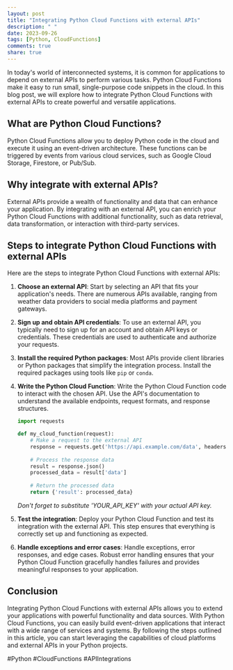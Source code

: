 ```yaml
---
layout: post
title: "Integrating Python Cloud Functions with external APIs"
description: " "
date: 2023-09-26
tags: [Python, CloudFunctions]
comments: true
share: true
---
```


In today's world of interconnected systems, it is common for applications to depend on external APIs to perform various tasks. Python Cloud Functions make it easy to run small, single-purpose code snippets in the cloud. In this blog post, we will explore how to integrate Python Cloud Functions with external APIs to create powerful and versatile applications.

## What are Python Cloud Functions?

Python Cloud Functions allow you to deploy Python code in the cloud and execute it using an event-driven architecture. These functions can be triggered by events from various cloud services, such as Google Cloud Storage, Firestore, or Pub/Sub.

## Why integrate with external APIs?

External APIs provide a wealth of functionality and data that can enhance your application. By integrating with an external API, you can enrich your Python Cloud Functions with additional functionality, such as data retrieval, data transformation, or interaction with third-party services.

## Steps to integrate Python Cloud Functions with external APIs

Here are the steps to integrate Python Cloud Functions with external APIs:

1. **Choose an external API**: Start by selecting an API that fits your application's needs. There are numerous APIs available, ranging from weather data providers to social media platforms and payment gateways.

2. **Sign up and obtain API credentials**: To use an external API, you typically need to sign up for an account and obtain API keys or credentials. These credentials are used to authenticate and authorize your requests.

3. **Install the required Python packages**: Most APIs provide client libraries or Python packages that simplify the integration process. Install the required packages using tools like `pip` or `conda`.

4. **Write the Python Cloud Function**: Write the Python Cloud Function code to interact with the chosen API. Use the API's documentation to understand the available endpoints, request formats, and response structures.

   ```python
   import requests
   
   def my_cloud_function(request):
       # Make a request to the external API
       response = requests.get('https://api.example.com/data', headers={'Authorization': 'Bearer YOUR_API_KEY'})
       
       # Process the response data
       result = response.json()
       processed_data = result['data']
       
       # Return the processed data
       return {'result': processed_data}
   ```

   *Don't forget to substitute 'YOUR_API_KEY' with your actual API key.*

5. **Test the integration**: Deploy your Python Cloud Function and test its integration with the external API. This step ensures that everything is correctly set up and functioning as expected.

6. **Handle exceptions and error cases**: Handle exceptions, error responses, and edge cases. Robust error handling ensures that your Python Cloud Function gracefully handles failures and provides meaningful responses to your application.

## Conclusion

Integrating Python Cloud Functions with external APIs allows you to extend your applications with powerful functionality and data sources. With Python Cloud Functions, you can easily build event-driven applications that interact with a wide range of services and systems. By following the steps outlined in this article, you can start leveraging the capabilities of cloud platforms and external APIs in your Python projects.

#Python #CloudFunctions #APIIntegrations